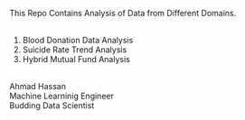This Repo Contains Analysis of Data from Different Domains. <br/>
<br/>
1. Blood Donation Data Analysis<br/>
2. Suicide Rate Trend Analysis<br/>
3. Hybrid Mutual Fund Analysis<br/>


<br/>
Ahmad Hassan<br/>
Machine Learninig Engineer<br/>
Budding Data Scientist